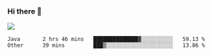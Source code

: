 ### Hi there 👋
![](https://github-readme-stats.vercel.app/api?username=tuichenchuxin)
<!--START_SECTION:waka-->

```text
Java       2 hrs 46 mins   ██████████████▓░░░░░░░░░░   59.13 %
Other      39 mins         ███▒░░░░░░░░░░░░░░░░░░░░░   13.86 %
```

<!--END_SECTION:waka-->
